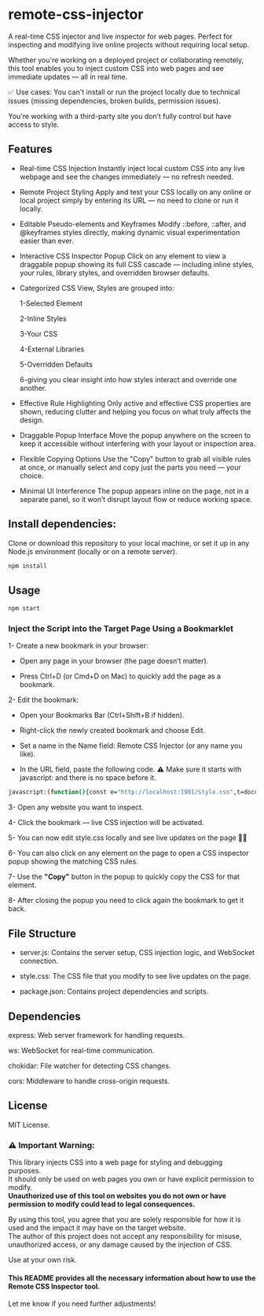 # remote-css-injector

 A real-time CSS injector and live inspector for web pages.
Perfect for inspecting and modifying live online projects without requiring local setup.

Whether you're working on a deployed project or collaborating remotely, this tool enables you to inject custom CSS into web pages and see immediate updates — all in real time.

✅ Use cases:
You can't install or run the project locally due to technical issues (missing dependencies, broken builds, permission issues).

You're working with a third-party site you don’t fully control but have access to style.

## Features

- Real-time CSS Injection
Instantly inject local custom CSS into any live webpage and see the changes immediately — no refresh needed.

- Remote Project Styling
Apply and test your CSS locally on any online or local project simply by entering its URL — no need to clone or run it locally.

- Editable Pseudo-elements and Keyframes
Modify ::before, ::after, and @keyframes styles directly, making dynamic visual experimentation easier than ever.

- Interactive CSS Inspector Popup
Click on any element to view a draggable popup showing its full CSS cascade — including inline styles, your rules, library styles, and overridden browser defaults.

- Categorized CSS View, Styles are grouped into:

   1-Selected Element

   2-Inline Styles

   3-Your CSS

   4-External Libraries

   5-Overridden Defaults

   6-giving you clear insight into how styles interact and override one another.

- Effective Rule Highlighting
Only active and effective CSS properties are shown, reducing clutter and helping you focus on what truly affects the design.

- Draggable Popup Interface
Move the popup anywhere on the screen to keep it accessible without interfering with your layout or inspection area.

- Flexible Copying Options
Use the "Copy" button to grab all visible rules at once, or manually select and copy just the parts you need — your choice.

- Minimal UI Interference
The popup appears inline on the page, not in a separate panel, so it won’t disrupt layout flow or reduce working space.

## Install dependencies:

Clone or download this repository to your local machine, or set it up in any Node.js environment (locally or on a remote server).

```bash
npm install
```

## Usage

```bash
npm start 
```

### Inject the Script into the Target Page Using a Bookmarklet

1- Create a new bookmark in your browser:

- Open any page in your browser (the page doesn’t matter).

- Press Ctrl+D (or Cmd+D on Mac) to quickly add the page as a bookmark.

2- Edit the bookmark:

- Open your Bookmarks Bar (Ctrl+Shift+B if hidden).

- Right-click the newly created bookmark and choose Edit.

- Set a name in the Name field: Remote CSS Injector (or any name you like).

- In the URL field, paste the following code.
⚠️ Make sure it starts with javascript: and there is no space before it.

```bash
javascript:(function(){const e="http://localhost:1981/style.css",t=document.querySelector("link[data-live]");t&&t.remove();const o=document.createElement("link");o.rel="stylesheet",o.href=e+"?t="+Date.now(),o.setAttribute("data-live","true"),document.head.appendChild(o);const a=new WebSocket("ws://localhost:1981");a.onmessage=r=>{"css-updated"===r.data&&(o.href=e+"?t="+Date.now(),console.log("Live CSS updated"))};const n=document.getElementById("css-popup");n&&n.remove();const i=document.createElement("div"),s=JSON.parse(localStorage.getItem("css-popup-position")||"{}"),l=s.top||"10%",d=s.left||"50%",c=s.left?"":"translateX(-50%)";i.id="css-popup",i.setAttribute("style",`position:fixed;top:${l};left:${d};transform:${c};width:60%;max-height:70vh;overflow:auto;background:#1e1e1e;color:#f1f1f1;font-family:monospace;z-index:999999;border-radius:8px;padding-top:2.5rem;box-shadow:0 0 15px rgba(0,0,0,0.6);user-select:text;`);const p=document.createElement("div");p.setAttribute("style","cursor:move;position:absolute;top:0;left:0;right:0;background:#111;display:flex;justify-content:space-between;padding:0.5rem;border-bottom:1px solid #444;z-index:9999999;");const m=document.createElement("button");m.textContent="Copy",m.setAttribute("style","background:green;color:white;border:none;padding:4px 8px;cursor:pointer;");const u=document.createElement("button");u.textContent="X",u.setAttribute("style","background:red;color:white;border:none;padding:4px 8px;cursor:pointer;");const h=document.createElement("div");h.setAttribute("style","padding:1rem;margin:0;white-space:normal;display:flex;flex-direction:column;gap:1rem;");m.onclick=()=>{navigator.clipboard.writeText(h.textContent),m.textContent="Copied!",setTimeout(()=>m.textContent="Copy",1e3)},u.onclick=()=>{document.removeEventListener("click",y,!0),i.remove()},p.appendChild(m),p.appendChild(u),i.appendChild(p),i.appendChild(h),document.body.appendChild(i),function(e,t){let o=0,a=0,n=!1;t.addEventListener("mousedown",t=>{n=!0;const r=e.getBoundingClientRect();o=t.clientX-r.left,a=t.clientY-r.top,e.style.transform="none",document.body.style.userSelect="none"}),document.addEventListener("mousemove",t=>{if(n){const r=t.clientX-o,l=t.clientY-a;e.style.left=`${r}px`,e.style.top=`${l}px`,localStorage.setItem("css-popup-position",JSON.stringify({left:`${r}px`,top:`${l}px`}))}}),document.addEventListener("mouseup",()=>{n=!1,document.body.style.userSelect="auto"})}(i,p);const f=(e,t,o)=>{const a=document.createElement("div"),n=document.createElement("div");n.textContent=e,n.setAttribute("style",`background:${t};color:black;font-weight:bold;padding:4px 8px;border-radius:4px 4px 0 0;`);const i=document.createElement("pre");return i.textContent=o,i.setAttribute("style","background:#2a2a2a;margin:0;padding:0.5rem;border-radius:0 0 4px 4px;white-space:pre-wrap;overflow-x:auto;"),a.appendChild(n),a.appendChild(i),a},g=e=>e.split(",").every(e=>["*","::before","::after","html","body"].includes(e.trim())||/^\W*$/.test(e.trim()));let y=function(e){if(i.contains(e.target))return;e.preventDefault(),e.stopPropagation();const t=e.target,o=t.getAttribute("style")?t.getAttribute("style").split(";").map(e=>e.trim()).filter(Boolean).join(";\n")+";":"",a=[],n=[],r=window.getComputedStyle(t),l=document.createElement(t.tagName);t.classList.forEach(e=>l.classList.add(e)),l.style.all="initial",document.body.appendChild(l);const d=window.getComputedStyle(l),c=[];for(const e of r)d.getPropertyValue(e)!==r.getPropertyValue(e)&&!e.startsWith("-webkit")&&c.push(`${e}: ${r.getPropertyValue(e)};`);document.body.removeChild(l);for(const o of document.styleSheets)try{const r=o.cssRules||o.rules;if(r)for(const l of r)l.selectorText&&t.matches(l.selectorText)&&!g(l.selectorText)&&((o.href||"").includes("style.css")||(o.href||"").startsWith(location.origin)?a.push(l.cssText):n.push(l.cssText))}catch{}h.innerHTML="";const p=t.tagName.toLowerCase()+(t.id?"#"+t.id:"")+(t.className?"."+[...t.classList].join("."):"");h.appendChild(f("Selected Element","#00bcd4",p)),o&&h.appendChild(f("Inline Styles","#007acc",o)),a.length&&h.appendChild(f("Your CSS","#28a745",a.join("\n\n"))),n.length&&h.appendChild(f("External Library","#ff9800",n.join("\n\n"))),c.length&&h.appendChild(f("Overridden Default Styles","#ffc107",c.join("\n\n"))),i.scrollTop=0};document.addEventListener("click",y,!0)})();

```
3- Open any website you want to inspect.

4- Click the bookmark — live CSS injection will be activated.

5- You can now edit style.css locally and see live updates on the page 🎉🎉

6- You can also click on any element on the page to open a CSS inspector popup showing the matching CSS rules.

7- Use the **"Copy"** button in the popup to quickly copy the CSS for that element.

8- After closing the popup you need to click again the bookmark to get it back.

## File Structure

- server.js: Contains the server setup, CSS injection logic, and WebSocket connection.

- style.css: The CSS file that you modify to see live updates on the page.

- package.json: Contains project dependencies and scripts.

## Dependencies

express: Web server framework for handling requests.

ws: WebSocket for real-time communication.

chokidar: File watcher for detecting CSS changes.

cors: Middleware to handle cross-origin requests.

## License

MIT License.

### ⚠️ Important Warning:
This library injects CSS into a web page for styling and debugging purposes.  
It should only be used on web pages you own or have explicit permission to modify.  
**Unauthorized use of this tool on websites you do not own or have permission to modify could lead to legal consequences.**

By using this tool, you agree that you are solely responsible for how it is used and the impact it may have on the target website.  
The author of this project does not accept any responsibility for misuse, unauthorized access, or any damage caused by the injection of CSS.

Use at your own risk.


#### This README provides all the necessary information about how to use the Remote CSS Inspector tool.

Let me know if you need further adjustments!
